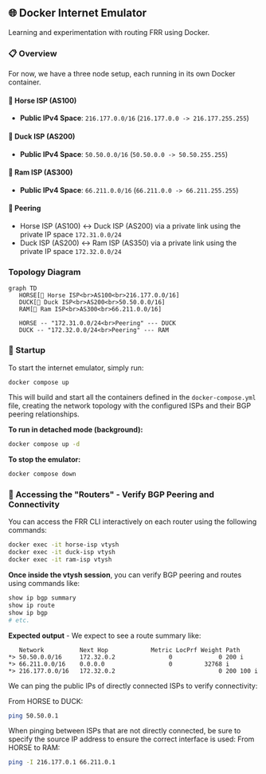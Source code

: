 ## 🌐 Docker Internet Emulator

Learning and experimentation with routing FRR using Docker. 

### 📋 Overview

For now, we have a three node setup, each running in its own Docker container.

#### 🐴 Horse ISP (AS100)

- **Public IPv4 Space**: `216.177.0.0/16` (`216.177.0.0 -> 216.177.255.255`)

#### 🦆 Duck ISP (AS200)

- **Public IPv4 Space**: `50.50.0.0/16` (`50.50.0.0 -> 50.50.255.255`)

#### 🐏 Ram ISP (AS300)

- **Public IPv4 Space**: `66.211.0.0/16` (`66.211.0.0 -> 66.211.255.255`)

#### 🔗 Peering
- Horse ISP (AS100) ↔️ Duck ISP (AS200) via a private link using the private IP space `172.31.0.0/24`
- Duck ISP (AS200) ↔️ Ram ISP (AS350) via a private link using the private IP space `172.32.0.0/24`

### Topology Diagram

```mermaid
graph TD
   HORSE[🐴 Horse ISP<br>AS100<br>216.177.0.0/16]
   DUCK[🦆 Duck ISP<br>AS200<br>50.50.0.0/16]
   RAM[🐏 Ram ISP<br>AS300<br>66.211.0.0/16]

   HORSE -- "172.31.0.0/24<br>Peering" --- DUCK
   DUCK -- "172.32.0.0/24<br>Peering" --- RAM
```

### 🚀 Startup

To start the internet emulator, simply run:

```bash
docker compose up
```

This will build and start all the containers defined in the `docker-compose.yml` file, creating the network topology with the configured ISPs and their BGP peering relationships.

**To run in detached mode (background):**

```bash
docker compose up -d
```

**To stop the emulator:**

```bash
docker compose down
```

### 🔧 Accessing the "Routers" - Verify BGP Peering and Connectivity 

You can access the FRR CLI interactively on each router using the following commands:

```bash
docker exec -it horse-isp vtysh
docker exec -it duck-isp vtysh
docker exec -it ram-isp vtysh
``` 

**Once inside the vtysh session**, you can verify BGP peering and routes using commands like:
```bash
show ip bgp summary
show ip route
show ip bgp
# etc.
```

**Expected output** - We expect to see a route summary like:

```
   Network          Next Hop            Metric LocPrf Weight Path
*> 50.50.0.0/16     172.32.0.2               0             0 200 i
*> 66.211.0.0/16    0.0.0.0                  0         32768 i
*> 216.177.0.0/16   172.32.0.2                             0 200 100 i
```

We can ping the public IPs of directly connected ISPs to verify connectivity:

From HORSE to DUCK:
```bash
ping 50.50.0.1
```

When pinging between ISPs that are not directly connected, be sure to specify the source IP address to ensure the correct interface is used:
From HORSE to RAM:
```bash
ping -I 216.177.0.1 66.211.0.1
```   


